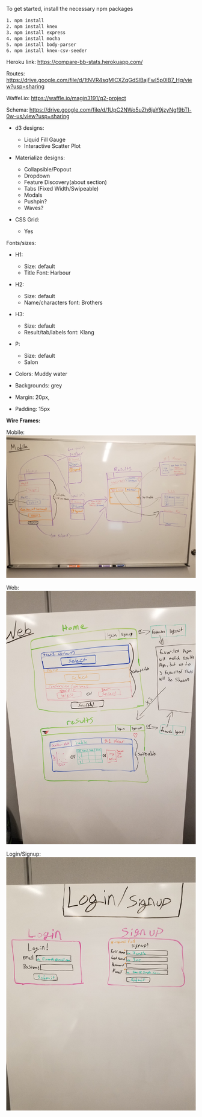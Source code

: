 To get started, install the necessary npm packages
```shell
1. npm install
2. npm install knex
3. npm install express
4. npm install mocha
5. npm install body-parser
6. npm install knex-csv-seeder
```

Heroku link: https://compare-bb-stats.herokuapp.com/

Routes: https://drive.google.com/file/d/1tNVR4sqMlCXZqGdSlBajFwI5p0IB7_Hg/view?usp=sharing

Waffel.io: https://waffle.io/magin3191/q2-project

Schema: https://drive.google.com/file/d/1UpC2NWo5uZh6jaY9jzyNgf9bTl-0w-us/view?usp=sharing

* d3 designs:
  - Liquid Fill Gauge
  - Interactive Scatter Plot

* Materialize designs:
  - Collapsible/Popout
  - Dropdown
  - Feature Discovery(about section)
  - Tabs (Fixed Width/Swipeable)
  - Modals
  - Pushpin?
  - Waves?

* CSS Grid:
  - Yes

Fonts/sizes:

* H1:
  - Size: default
  - Title Font: Harbour


* H2:
  - Size: default
  - Name/characters font: Brothers



* H3:
  - Size: default
  - Result/tab/labels font: Klang

* P:
  - Size: default
  - Salon

* Colors: Muddy water
* Backgrounds: grey

* Margin: 20px,
* Padding: 15px

**Wire Frames:**

Mobile:
![Alt text](./img/mobileWireFrame.jpg)

Web:
![Alt text](./img/webWireFrame.jpg)

Login/Signup:
![Alt text](./img/modalsWireFrame.jpg)
